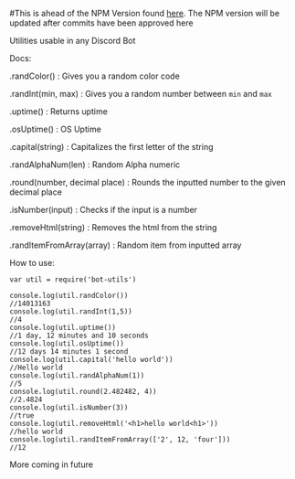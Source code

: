 #This is ahead of the NPM Version found [here](https://npmjs.com/package/bot-utils). The NPM version will be updated after commits have been approved here

Utilities usable in any Discord Bot

Docs:

.randColor() : Gives you a random color code

.randInt(min, max) : Gives you a random number between `min` and `max`

.uptime() : Returns uptime

.osUptime() : OS Uptime

.capital(string) : Capitalizes the first letter of the string

.randAlphaNum(len) : Random Alpha numeric

.round(number, decimal place) : Rounds the inputted number to the given decimal place

.isNumber(input) : Checks if the input is a number

.removeHtml(string) : Removes the html from the string

.randItemFromArray(array) : Random item from inputted array

How to use:

```
var util = require('bot-utils')

console.log(util.randColor())
//14013163
console.log(util.randInt(1,5))
//4
console.log(util.uptime())
//1 day, 12 minutes and 10 seconds
console.log(util.osUptime())
//12 days 14 minutes 1 second
console.log(util.capital('hello world'))
//Hello world
console.log(util.randAlphaNum(1))
//5
console.log(util.round(2.482482, 4))
//2.4824
console.log(util.isNumber(3))
//true
console.log(util.removeHtml('<h1>hello world<h1>'))
//hello world
console.log(util.randItemFromArray(['2', 12, 'four']))
//12
```

More coming in future
